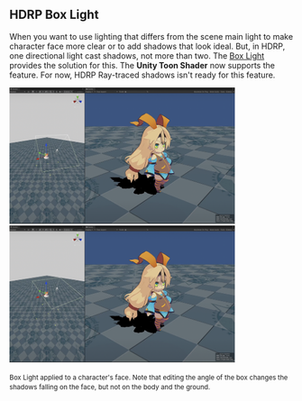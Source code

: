 <a id="BoxLight"></a>
## HDRP Box Light

When you want to use lighting that differs from the scene main light to make character face more clear or to add shadows that look ideal. But, in HDRP, one directional light cast shadows, not more than two. The [Box Light](https://docs.unity3d.com/Packages/com.unity.render-pipelines.high-definition@14.0/manual/Light-Component.html#Shape) provides the solution for this. The **Unity Toon Shader** now supports the feature. For now, HDRP Ray-traced shadows isn't ready for this feature.

<img width = "400" src="images/BoxLight0.png"><img width = "400" src="images/BoxLight1.png">

<small>Box Light applied to a character's face. Note that editing the angle of the box changes the shadows falling on the face, but not on the body and the ground.</small>
